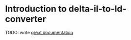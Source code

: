 # Introduction to delta-il-to-ld-converter

TODO: write [great documentation](http://jacobian.org/writing/what-to-write/)
